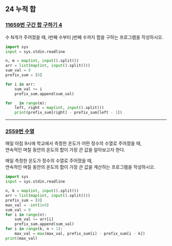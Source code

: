 ## 24 누적 합

### [11659번 구간 합 구하기 4](https://boj.kr/11659)

수 N개가 주어졌을 때, i번째 수부터 j번째 수까지 합을 구하는 프로그램을 작성하시오.

```python
import sys
input = sys.stdin.readline

n, m = map(int, input().split())
arr = list(map(int, input().split()))
sum_val = 0
prefix_sum = [0]

for i in arr:
    sum_val += i
    prefix_sum.append(sum_val)

for _ in range(m):
    left, right = map(int, input().split())
    print(prefix_sum[right] - prefix_sum[left - 1])
```

---

### [2559번 수열](https://boj.kr/2559)

매일 아침 9시에 학교에서 측정한 온도가 어떤 정수의 수열로 주어졌을 때,  
연속적인 며칠 동안의 온도의 합이 가장 큰 값을 알아보고자 한다.

매일 측정한 온도가 정수의 수열로 주어졌을 때,  
연속적인 며칠 동안의 온도의 합이 가장 큰 값을 계산하는 프로그램을 작성하시오.

```python
import sys
input = sys.stdin.readline

n, k = map(int, input().split())
arr = list(map(int, input().split()))
prefix_sum = [0]
max_val = -int(1e9)
sum_val = 0
for i in range(n):
    sum_val += arr[i]
    prefix_sum.append(sum_val)
for i in range(k, n + 1):
    max_val = max(max_val, prefix_sum[i] - prefix_sum[i - k])
print(max_val)
```
